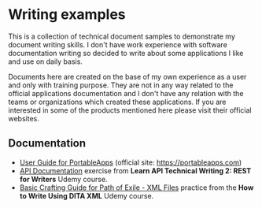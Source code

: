 # Writing examples

This is a collection of technical document samples to demonstrate my document writing skills. I don't have work experience with software documentation writing so decided to write about some applications I like and use on daily basis.

Documents here are created on the base of my own experience as a user and only with training purpose. They are not in any way related to the official applications documentation and I don't have any relation with the teams or organizations which created these applications. If you are interested in some of the products mentioned here please visit their official websites.

## Documentation

* [User Guide for PortableApps](UserGuide.md) (official site: <https://portableapps.com>)
* [API Documentation](RESTDocs.md) exercise from **Learn API Technical Writing 2: REST for Writers** Udemy course.
* [Basic Crafting Guide for Path of Exile - XML Files](https://github.com/mplachkova/WritingPortfolio/tree/main/BasicPoECraftGudeData) practice from the **How to Write Using DITA XML** Udemy course.
